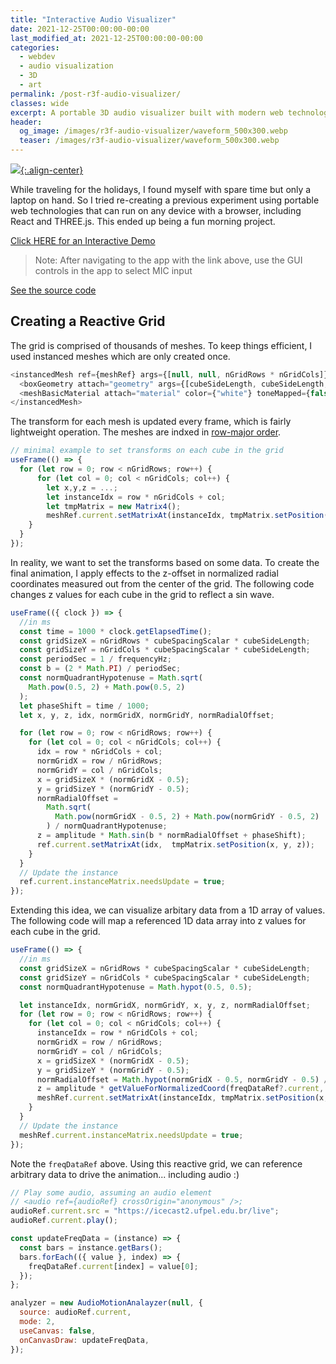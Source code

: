 ```yaml
---
title: "Interactive Audio Visualizer"
date: 2021-12-25T00:00:00-00:00
last_modified_at: 2021-12-25T00:00:00-00:00
categories:
  - webdev
  - audio visualization
  - 3D
  - art
permalink: /post-r3f-audio-visualizer/
classes: wide
excerpt: A portable 3D audio visualizer built with modern web technologies including React & THREE.js 
header:
  og_image: /images/r3f-audio-visualizer/waveform_500x300.webp
  teaser: /images/r3f-audio-visualizer/waveform_500x300.webp
---
```


[![](/images/r3f-audio-visualizer/waveform.gif){:.align-center}](https://dcyoung.github.io/r3f-audio-visualizer/)

While traveling for the holidays, I found myself with spare time but only a laptop on hand. So I tried re-creating a previous experiment using portable web technologies that can run on any device with a browser, including React and THREE.js. This ended up being a fun morning project.

[Click HERE for an Interactive Demo](https://dcyoung.github.io/r3f-audio-visualizer/)

> Note: After navigating to the app with the link above, use the GUI controls in the app to select MIC input

[See the source code](https://github.com/dcyoung/r3f-audio-visualizer)

## Creating a Reactive Grid

The grid is comprised of thousands of meshes. To keep things efficient, I used instanced meshes which are only created once.

```js
<instancedMesh ref={meshRef} args={[null, null, nGridRows * nGridCols]}>
  <boxGeometry attach="geometry" args={[cubeSideLength, cubeSideLength, cubeSideLength, 1]} />
  <meshBasicMaterial attach="material" color={"white"} toneMapped={false} />
</instancedMesh>
```

The transform for each mesh is updated every frame, which is fairly lightweight operation. The meshes are indxed in [row-major order](https://en.wikipedia.org/wiki/Row-_and_column-major_order).

```js
// minimal example to set transforms on each cube in the grid
useFrame(() => {
  for (let row = 0; row < nGridRows; row++) {
      for (let col = 0; col < nGridCols; col++) {
        let x,y,z = ...;
        let instanceIdx = row * nGridCols + col;
        let tmpMatrix = new Matrix4();
        meshRef.current.setMatrixAt(instanceIdx, tmpMatrix.setPosition(x, y, z));
    }
  }
});
```

In reality, we want to set the transforms based on some data. To create the final animation, I apply effects to the z-offset in normalized radial coordinates measured out from the center of the grid. The following code changes z values for each cube in the grid to reflect a sin wave.

```js
useFrame(({ clock }) => {
  //in ms
  const time = 1000 * clock.getElapsedTime();
  const gridSizeX = nGridRows * cubeSpacingScalar * cubeSideLength;
  const gridSizeY = nGridCols * cubeSpacingScalar * cubeSideLength;
  const periodSec = 1 / frequencyHz;
  const b = (2 * Math.PI) / periodSec;
  const normQuadrantHypotenuse = Math.sqrt(
    Math.pow(0.5, 2) + Math.pow(0.5, 2)
  );
  let phaseShift = time / 1000;
  let x, y, z, idx, normGridX, normGridY, normRadialOffset;

  for (let row = 0; row < nGridRows; row++) {
    for (let col = 0; col < nGridCols; col++) {
      idx = row * nGridCols + col;
      normGridX = row / nGridRows;
      normGridY = col / nGridCols;
      x = gridSizeX * (normGridX - 0.5);
      y = gridSizeY * (normGridY - 0.5);
      normRadialOffset =
        Math.sqrt(
          Math.pow(normGridX - 0.5, 2) + Math.pow(normGridY - 0.5, 2)
        ) / normQuadrantHypotenuse;
      z = amplitude * Math.sin(b * normRadialOffset + phaseShift);
      ref.current.setMatrixAt(idx,  tmpMatrix.setPosition(x, y, z));
    }
  }
  // Update the instance
  ref.current.instanceMatrix.needsUpdate = true;
});
```

Extending this idea, we can visualize arbitary data from a 1D array of values. The following code will map a referenced 1D data array into z values for each cube in the grid.

```js
useFrame(() => {
  //in ms
  const gridSizeX = nGridRows * cubeSpacingScalar * cubeSideLength;
  const gridSizeY = nGridCols * cubeSpacingScalar * cubeSideLength;
  const normQuadrantHypotenuse = Math.hypot(0.5, 0.5);

  let instanceIdx, normGridX, normGridY, x, y, z, normRadialOffset;
  for (let row = 0; row < nGridRows; row++) {
    for (let col = 0; col < nGridCols; col++) {
      instanceIdx = row * nGridCols + col;
      normGridX = row / nGridRows;
      normGridY = col / nGridCols;
      x = gridSizeX * (normGridX - 0.5);
      y = gridSizeY * (normGridY - 0.5);
      normRadialOffset = Math.hypot(normGridX - 0.5, normGridY - 0.5) / normQuadrantHypotenuse;
      z = amplitude * getValueForNormalizedCoord(freqDataRef?.current, normRadialOffset);
      meshRef.current.setMatrixAt(instanceIdx, tmpMatrix.setPosition(x, y, z));
    }
  }
  // Update the instance
  meshRef.current.instanceMatrix.needsUpdate = true;
});
```

Note the `freqDataRef` above. Using this reactive grid, we can reference arbitrary data to drive the animation... including audio :)

```js
// Play some audio, assuming an audio element
// <audio ref={audioRef} crossOrigin="anonymous" />;
audioRef.current.src = "https://icecast2.ufpel.edu.br/live";
audioRef.current.play();

const updateFreqData = (instance) => {
  const bars = instance.getBars();
  bars.forEach(({ value }, index) => {
    freqDataRef.current[index] = value[0];
  });
};

analyzer = new AudioMotionAnalayzer(null, {
  source: audioRef.current,
  mode: 2,
  useCanvas: false,
  onCanvasDraw: updateFreqData,
});
```